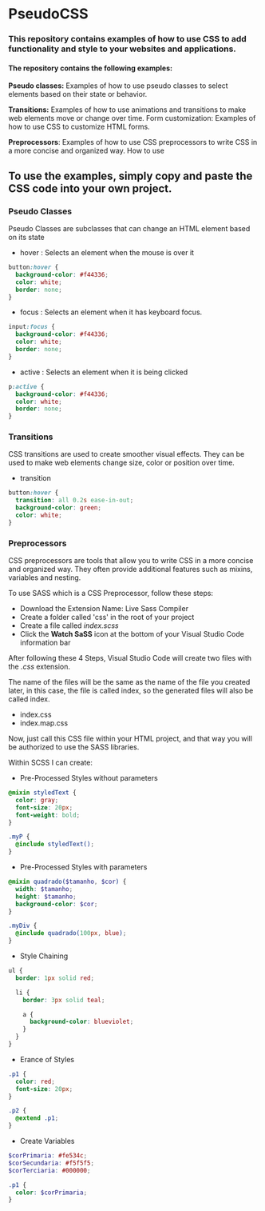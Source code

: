 # PseudoCSS

### This repository contains examples of how to use CSS to add functionality and style to your websites and applications.

#### The repository contains the following examples:

**Pseudo classes:** Examples of how to use pseudo classes to select elements based on their state or behavior.

**Transitions:** Examples of how to use animations and transitions to make web elements move or change over time.
Form customization: Examples of how to use CSS to customize HTML forms.

**Preprocessors**: Examples of how to use CSS preprocessors to write CSS in a more concise and organized way.
How to use

## To use the examples, simply copy and paste the CSS code into your own project.

### Pseudo Classes

Pseudo Classes are subclasses that can change an HTML element based on its state

- hover : Selects an element when the mouse is over it

```css
button:hover {
  background-color: #f44336;
  color: white;
  border: none;
}
```

- focus : Selects an element when it has keyboard focus.

```css
input:focus {
  background-color: #f44336;
  color: white;
  border: none;
}
```

- active : Selects an element when it is being clicked

```css
p:active {
  background-color: #f44336;
  color: white;
  border: none;
}
```

### Transitions

CSS transitions are used to create smoother visual effects. They can be used to make web elements change size, color or position over time.

- transition

```css
button:hover {
  transition: all 0.2s ease-in-out;
  background-color: green;
  color: white;
}
```

### Preprocessors

CSS preprocessors are tools that allow you to write CSS in a more concise and organized way.
They often provide additional features such as mixins, variables and nesting.

To use SASS which is a CSS Preprocessor, follow these steps:

- Download the Extension Name: Live Sass Compiler
- Create a folder called 'css' in the root of your project
- Create a file called _index.scss_
- Click the **Watch SaSS** icon at the bottom of your Visual Studio Code information bar

After following these 4 Steps, Visual Studio Code will create two files with the _.css_ extension.

The name of the files will be the same as the name of the file you created later, in this case, the file is called index, so the generated files will also be called index.

- index.css
- index.map.css

Now, just call this CSS file within your HTML project, and that way you will be authorized to use the SASS libraries.

Within SCSS I can create:

- Pre-Processed Styles without parameters

```scss
@mixin styledText {
  color: gray;
  font-size: 20px;
  font-weight: bold;
}

.myP {
  @include styledText();
}
```

- Pre-Processed Styles with parameters

```scss
@mixin quadrado($tamanho, $cor) {
  width: $tamanho;
  height: $tamanho;
  background-color: $cor;
}

.myDiv {
  @include quadrado(100px, blue);
}
```

- Style Chaining

```scss
ul {
  border: 1px solid red;

  li {
    border: 3px solid teal;

    a {
      background-color: blueviolet;
    }
  }
}
```

- Erance of Styles

```scss
.p1 {
  color: red;
  font-size: 20px;
}

.p2 {
  @extend .p1;
}
```

- Create Variables

```scss
$corPrimaria: #fe534c;
$corSecundaria: #f5f5f5;
$corTerciaria: #000000;

.p1 {
  color: $corPrimaria;
}
```
